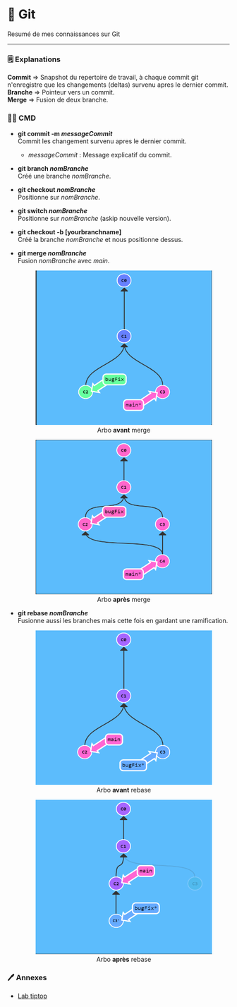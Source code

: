 # 🌱 Git 

Resumé de mes connaissances sur Git

***
### 🗒 Explanations
**Commit** => Snapshot du repertoire de travail, à chaque commit git n'enregistre que les changements (deltas) survenu apres le dernier commit.  
**Branche** => Pointeur vers un commit.  
**Merge** => Fusion de deux branche.

### 👨‍💻 CMD
- **git commit -m *messageCommit***  
Commit les changement survenu apres le dernier commit.
	- *messageCommit* : Message explicatif du commit.

- **git branch *nomBranche***  
Créé une branche *nomBranche*.

- **git checkout *nomBranche***    
Positionne sur *nomBranche*.

- **git switch *nomBranche***  
Positionne sur *nomBranche* (askip nouvelle version).

- **git checkout -b [yourbranchname]**  
Créé la branche *nomBranche* et nous positionne dessus.

- **git merge *nomBranche***  
Fusion *nomBranche* avec *main*.
	</p>
		<p align="center">
		<img src="img/merge1.png" width="400" height ="350">
		<br>
		Arbo <strong>avant</strong> merge
	</p>
		</p>
		<p align="center">
		<img src="img/merge2.png" width="400" height ="350">
		<br>
		Arbo <strong>après</strong> merge
	</p>

- **git rebase *nomBranche***  
Fusionne aussi les branches mais cette fois en gardant une ramification.
	</p>
		<p align="center">
		<img src="img/rebase1.png" width="400" height ="350">
		<br>
		Arbo <strong>avant</strong> rebase
	</p>
		</p>
		<p align="center">
		<img src="img/rebase2.png" width="400" height ="350">
		<br>
		Arbo <strong>après</strong> rebase
	</p>


### 🖊 Annexes
- <a href="https://learngitbranching.js.org/" target="_blank">Lab tiptop</a>   